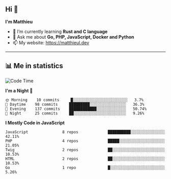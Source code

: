 ## Hi 👋
**I'm Matthieu**

- 🌱 I’m currently learning **Rust and C language**
- 💬 Ask me about **Go, PHP, JavaScript, Docker and Python**
- 📫 My website: https://matthieul.dev

-------

## 📊 Me in statistics
<!--START_SECTION:waka-->
![Code Time](http://img.shields.io/badge/Code%20Time-190%20hrs%2011%20mins-blue)

**I'm a Night 🦉** 

```text
🌞 Morning    10 commits     █░░░░░░░░░░░░░░░░░░░░░░░░   3.7% 
🌆 Daytime    98 commits     █████████░░░░░░░░░░░░░░░░   36.3% 
🌃 Evening    137 commits    ████████████░░░░░░░░░░░░░   50.74% 
🌙 Night      25 commits     ██░░░░░░░░░░░░░░░░░░░░░░░   9.26%

```


**I Mostly Code in JavaScript** 

```text
JavaScript               8 repos             ██████████░░░░░░░░░░░░░░░   42.11% 
PHP                      4 repos             █████░░░░░░░░░░░░░░░░░░░░   21.05% 
Twig                     2 repos             ██░░░░░░░░░░░░░░░░░░░░░░░   10.53% 
HTML                     2 repos             ██░░░░░░░░░░░░░░░░░░░░░░░   10.53% 
Go                       1 repo              █░░░░░░░░░░░░░░░░░░░░░░░░   5.26%

```



<!--END_SECTION:waka-->
